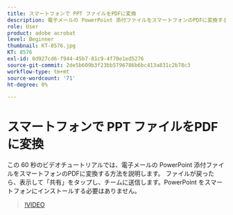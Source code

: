 ```yaml
---
title: スマートフォンで PPT ファイルをPDFに変換
description: 電子メールの PowerPoint 添付ファイルをスマートフォンのPDFに変換する方法
role: User
product: adobe acrobat
level: Beginner
thumbnail: KT-8576.jpg
KT: 8576
exl-id: 8d927cd6-f944-45b7-81c9-4f70e1ed5276
source-git-commit: 2de5b609b3f23bb5796786b6bc413a831c2b78c3
workflow-type: tm+mt
source-wordcount: '71'
ht-degree: 0%

---
```


# スマートフォンで PPT ファイルをPDFに変換

この 60 秒のビデオチュートリアルでは、電子メールの PowerPoint 添付ファイルをスマートフォンのPDFに変換する方法を説明します。 ファイルが戻ったら、表示して「共有」をタップし、チームに送信します。PowerPoint をスマートフォンにインストールする必要はありません。

>[!VIDEO](https://video.tv.adobe.com/v/336366?hidetitle=true)

